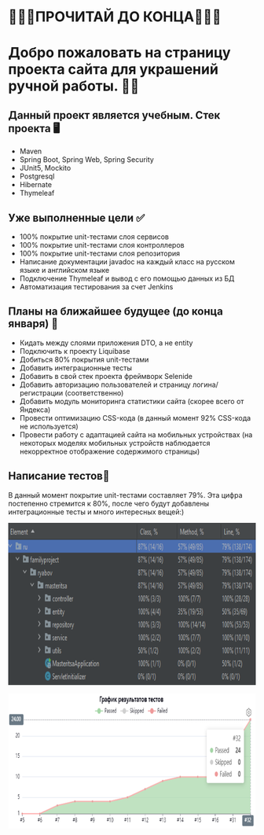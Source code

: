 # 🔻🔻🔻ПРОЧИТАЙ ДО КОНЦА🔻🔻🔻
# Добро пожаловать на страницу проекта сайта для украшений ручной работы. 🙋‍♂️
## Данный проект является учебным. Стек проекта 🖥️
- Maven
- Spring Boot, Spring Web, Spring Security
- JUnit5, Mockito
- Postgresql
- Hibernate
- Thymeleaf

## Уже выполненные цели ✅
- 100% покрытие unit-тестами слоя сервисов
- 100% покрытие unit-тестами слоя контроллеров
- 100% покрытие unit-тестами слоя репозитория
- Написание документации javadoc на каждый класс на русском языке и английском языке
- Подключение Thymeleaf и вывод с его помощью данных из БД
- Автоматизация тестирования за счет Jenkins

## Планы на ближайшее будущее (до конца января) 📓

- Кидать между слоями приложения DTO, а не entity
- Подключить к проекту Liquibase
- Добиться 80% покрытия unit-тестами
- Добавить интеграционные тесты
- Добавить в свой стек проекта фреймворк Selenide
- Добавить авторизацию пользователей и страницу логина/регистрации (соответственно)
- Добавить модуль мониторинга статистики сайта (скорее всего от Яндекса)
- Провести оптимизацию CSS-кода (в данный момент 92% CSS-кода не используется)
- Провести работу с адаптацией сайта на мобильных устройствах (на некоторых моделях мобильных устройств наблюдается некорректное отображение содержимого страницы)

## Написание тестов🔧
В данный момент покрытие unit-тестами составляет 79%. Эта цифра постепенно стремится к 80%, после чего будут добавлены интеграционные тесты и много интересных вещей:)
<p align="center">
  <img width="785" height="330" src="coverage.png" alt="">
</p>

<p align="center">
  <img width="785" height="275" src="bench_graph.png" alt="">
</p>